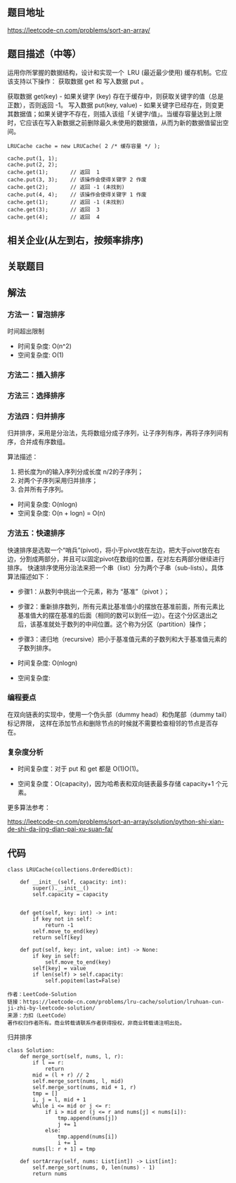 ## 题目地址
<https://leetcode-cn.com/problems/sort-an-array/>

## 题目描述（中等）

运用你所掌握的数据结构，设计和实现一个  LRU (最近最少使用) 缓存机制。它应该支持以下操作： 获取数据 get 和 写入数据 put 。

获取数据 get(key) - 如果关键字 (key) 存在于缓存中，则获取关键字的值（总是正数），否则返回 -1。
写入数据 put(key, value) - 如果关键字已经存在，则变更其数据值；如果关键字不存在，则插入该组「关键字/值」。当缓存容量达到上限时，它应该在写入新数据之前删除最久未使用的数据值，从而为新的数据值留出空间。

```
LRUCache cache = new LRUCache( 2 /* 缓存容量 */ );

cache.put(1, 1);
cache.put(2, 2);
cache.get(1);       // 返回  1
cache.put(3, 3);    // 该操作会使得关键字 2 作废
cache.get(2);       // 返回 -1 (未找到)
cache.put(4, 4);    // 该操作会使得关键字 1 作废
cache.get(1);       // 返回 -1 (未找到)
cache.get(3);       // 返回  3
cache.get(4);       // 返回  4

```

## 相关企业(从左到右，按频率排序)

## 关联题目

## 解法
### 方法一：冒泡排序
时间超出限制
* 时间复杂度: O(n^2)
* 空间复杂度: O(1)



### 方法二：插入排序

### 方法三：选择排序

### 方法四：归并排序

归并排序，采用是分治法，先将数组分成子序列，让子序列有序，再将子序列间有序，合并成有序数组。

算法描述：

1. 把长度为n的输入序列分成长度 n/2的子序列；
2. 对两个子序列采用归并排序；
3. 合并所有子序列。


* 时间复杂度: O(nlogn)
* 空间复杂度: O(n + logn) = O(n)


### 方法五：快速排序
快速排序是选取一个“哨兵”(pivot)，将小于pivot放在左边，把大于pivot放在右边，分割成两部分，并且可以固定pivot在数组的位置，在对左右两部分继续进行排序。
快速排序使用分治法来把一个串（list）分为两个子串（sub-lists）。具体算法描述如下：

* 步骤1：从数列中挑出一个元素，称为 “基准”（pivot ）；
* 步骤2：重新排序数列，所有元素比基准值小的摆放在基准前面，所有元素比基准值大的摆在基准的后面（相同的数可以到任一边）。在这个分区退出之后，该基准就处于数列的中间位置。这个称为分区（partition）操作；
* 步骤3：递归地（recursive）把小于基准值元素的子数列和大于基准值元素的子数列排序。

* 时间复杂度: O(nlogn)
* 空间复杂度: 


### 编程要点
在双向链表的实现中，使用一个伪头部（dummy head）和伪尾部（dummy tail）标记界限，
这样在添加节点和删除节点的时候就不需要检查相邻的节点是否存在。


### 复杂度分析
* 时间复杂度：对于 put 和 get 都是 O(1)O(1)。

* 空间复杂度：O(capacity)，因为哈希表和双向链表最多存储 capacity+1 个元素。


更多算法参考：

https://leetcode-cn.com/problems/sort-an-array/solution/python-shi-xian-de-shi-da-jing-dian-pai-xu-suan-fa/
## 代码

```
class LRUCache(collections.OrderedDict):

    def __init__(self, capacity: int):
        super().__init__()
        self.capacity = capacity


    def get(self, key: int) -> int:
        if key not in self:
            return -1
        self.move_to_end(key)
        return self[key]

    def put(self, key: int, value: int) -> None:
        if key in self:
            self.move_to_end(key)
        self[key] = value
        if len(self) > self.capacity:
            self.popitem(last=False)

作者：LeetCode-Solution
链接：https://leetcode-cn.com/problems/lru-cache/solution/lruhuan-cun-ji-zhi-by-leetcode-solution/
来源：力扣（LeetCode）
著作权归作者所有。商业转载请联系作者获得授权，非商业转载请注明出处。
```

归并排序
```
class Solution:
    def merge_sort(self, nums, l, r):
        if l == r:
            return
        mid = (l + r) // 2
        self.merge_sort(nums, l, mid)
        self.merge_sort(nums, mid + 1, r)
        tmp = []
        i, j = l, mid + 1
        while i <= mid or j <= r:
            if i > mid or (j <= r and nums[j] < nums[i]):
                tmp.append(nums[j])
                j += 1
            else:
                tmp.append(nums[i])
                i += 1
        nums[l: r + 1] = tmp

    def sortArray(self, nums: List[int]) -> List[int]:
        self.merge_sort(nums, 0, len(nums) - 1)
        return nums

```